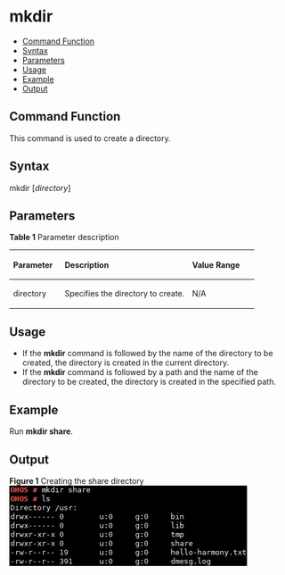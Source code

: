 # mkdir<a name="EN-US_TOPIC_0000001133846486"></a>

-   [Command Function](#section1083613274175)
-   [Syntax](#section820913118178)
-   [Parameters](#section1256834121718)
-   [Usage](#section1294234115172)
-   [Example](#section1113345211713)
-   [Output](#section10142201012)

## Command Function<a name="section1083613274175"></a>

This command is used to create a directory.

## Syntax<a name="section820913118178"></a>

mkdir \[_directory_\]

## Parameters<a name="section1256834121718"></a>

**Table  1**  Parameter description

<a name="table1299mcpsimp"></a>
<table><thead align="left"><tr id="row1305mcpsimp"><th class="cellrowborder" valign="top" width="21%" id="mcps1.2.4.1.1"><p id="p1307mcpsimp"><a name="p1307mcpsimp"></a><a name="p1307mcpsimp"></a><strong id="b209289681211447"><a name="b209289681211447"></a><a name="b209289681211447"></a>Parameter</strong></p>
</th>
<th class="cellrowborder" valign="top" width="52%" id="mcps1.2.4.1.2"><p id="p1309mcpsimp"><a name="p1309mcpsimp"></a><a name="p1309mcpsimp"></a><strong id="b16886221330"><a name="b16886221330"></a><a name="b16886221330"></a>Description</strong></p>
</th>
<th class="cellrowborder" valign="top" width="27%" id="mcps1.2.4.1.3"><p id="p1311mcpsimp"><a name="p1311mcpsimp"></a><a name="p1311mcpsimp"></a><strong id="b163527968011447"><a name="b163527968011447"></a><a name="b163527968011447"></a>Value Range</strong></p>
</th>
</tr>
</thead>
<tbody><tr id="row1312mcpsimp"><td class="cellrowborder" valign="top" width="21%" headers="mcps1.2.4.1.1 "><p id="p1314mcpsimp"><a name="p1314mcpsimp"></a><a name="p1314mcpsimp"></a>directory</p>
</td>
<td class="cellrowborder" valign="top" width="52%" headers="mcps1.2.4.1.2 "><p id="p1316mcpsimp"><a name="p1316mcpsimp"></a><a name="p1316mcpsimp"></a>Specifies the directory to create.</p>
</td>
<td class="cellrowborder" valign="top" width="27%" headers="mcps1.2.4.1.3 "><p id="p1318mcpsimp"><a name="p1318mcpsimp"></a><a name="p1318mcpsimp"></a>N/A</p>
</td>
</tr>
</tbody>
</table>

## Usage<a name="section1294234115172"></a>

-   If the  **mkdir**  command is followed by the name of the directory to be created, the directory is created in the current directory.
-   If the  **mkdir**  command is followed by a path and the name of the directory to be created, the directory is created in the specified path.

## Example<a name="section1113345211713"></a>

Run  **mkdir share**.

## Output<a name="section10142201012"></a>

**Figure  1**  Creating the share directory<a name="fig15480928185015"></a>  
![](figure/creating-the-share-directory.png "creating-the-share-directory")


